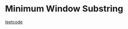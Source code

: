 Minimum Window Substring
========================
[leetcode](https://leetcode.com/problems/minimum-window-substring/)